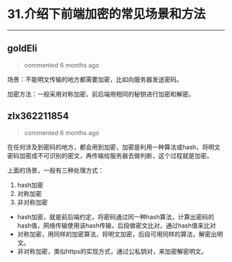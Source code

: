 
 # 31.介绍下前端加密的常见场景和方法 
  
 ***
## goldEli 
 > commented 6 months ago 

场景：不能明文传输的地方都需要加密，比如向服务器发送密码。

加密方法：一般采用对称加密，前后端用相同的秘钥进行加密和解密。
## zlx362211854 
 > commented 6 months ago 

在任何涉及到密码的地方，都会用到加密，加密是利用一种算法或hash，将明文密码加密成不可识别的密文，再传输给服务器去做判断，这个过程就是加密。

上面的场景，一般有三种处理方式：
1. hash加密
2. 对称加密
3. 非对称加密

* hash加密，就是前后端约定，将密码通过同一种hash算法，计算出密码的hash值，网络传输使用该hash传输，后段做密文比对，通过hash值来比对
* 对称加密，用同样的加密算法，将明文加密，后段可用同样的算法，解密出明文。
* 非对称加密，类似https的实现方式，通过公私钥对，来加密解密明文。